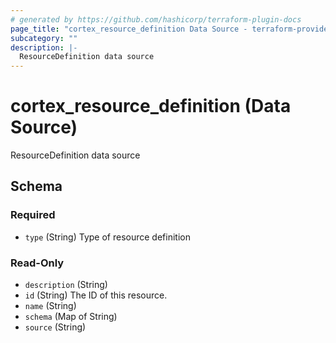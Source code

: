 ```yaml
---
# generated by https://github.com/hashicorp/terraform-plugin-docs
page_title: "cortex_resource_definition Data Source - terraform-provider-cortex"
subcategory: ""
description: |-
  ResourceDefinition data source
---
```


# cortex_resource_definition (Data Source)

ResourceDefinition data source



<!-- schema generated by tfplugindocs -->
## Schema

### Required

- `type` (String) Type of resource definition

### Read-Only

- `description` (String)
- `id` (String) The ID of this resource.
- `name` (String)
- `schema` (Map of String)
- `source` (String)
